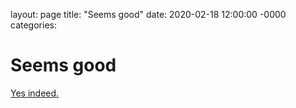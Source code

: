 layout: page
title: "Seems good"
date: 2020-02-18 12:00:00 -0000
categories:

# Seems good
[Yes indeed.](https://www.google.com/search?sxsrf=ACYBGNQuQJIVoSy4dGYvaZ5woZR7PWM0Tw%3A1581995042570&ei=IlRLXtu4ItDB3LUPyOOU2Ag&q=%E3%80%8C%E3%81%84%E3%81%9F%E3%81%A0%E3%81%8D%E3%81%BE%E3%81%99%E3%80%8D&oq=%E3%80%8C%E3%81%84%E3%81%9F%E3%81%A0%E3%81%8D%E3%81%BE%E3%81%99%E3%80%8D&gs_l=psy-ab.3..35i39j0j0i5i30l2.8739.11131..12097...1.2..0.263.871.0j2j2......0....1..gws-wiz.......0i71j0i7i30.z2js1h5K8NA&ved=0ahUKEwjb0bHkjtrnAhXQILcAHcgxBYsQ4dUDCAs&uact=5)
